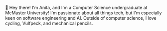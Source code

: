 👋 Hey there! I'm Anita, and I'm a Computer Science undergraduate at McMaster University! I'm passionate about all things tech, but I'm especially keen on software engineering and AI. Outside of computer science, I love cycling, Vulfpeck, and mechanical pencils.

<!--
**jianganita/jianganita** is a ✨ _special_ ✨ repository because its `README.md` (this file) appears on your GitHub profile.

Here are some ideas to get you started:

- 🔭 I’m currently working on ...
- 🌱 I’m currently learning ...
- 👯 I’m looking to collaborate on ...
- 🤔 I’m looking for help with ...
- 💬 Ask me about ...
- 📫 How to reach me: ...
- 😄 Pronouns: ...
- ⚡ Fun fact: ...
-->
